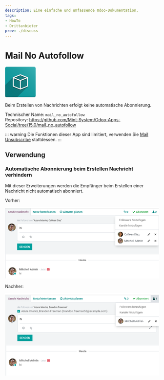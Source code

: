 ```yaml
---
description: Eine einfache und umfassende Odoo-Dokumentation.
tags:
- HowTo
- Drittanbieter
prev: ./discuss
---
```

# Mail No Autofollow
![icon_oms_box](assets/icon_oms_box.png)

Beim Erstellen von Nachrichten erfolgt keine automatische Abonnierung.
 
Technischer Name: `mail_no_autofollow`\
Repository: <https://github.com/Mint-System/Odoo-Apps-Social/tree/15.0/mail_no_autofollow>

::: warning
Die Funktionen dieser App sind limitiert, verwenden Sie [Mail Unsubscribe](Mail%20Unsubscribe.md) stattdessen.
:::

## Verwendung

### Automatische Abonnierung beim Erstellen Nachricht verhindern

Mit dieser Erweiterungen werden die Empfänger beim Erstellen einer Nachricht nicht automatisch abonniert.

Vorher:

![](assets/Mail%20No%20Autofollow%20Before.png)

Nachher:

![](assets/Mail%20No%20Autofollow%20After.png)